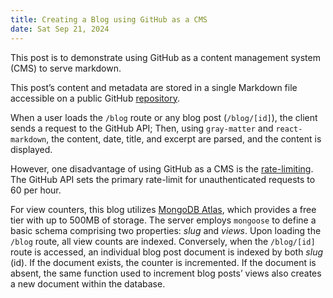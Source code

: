 ```yaml
---
title: Creating a Blog using GitHub as a CMS
date: Sat Sep 21, 2024
---
```

This post is to demonstrate using GitHub as a content management system (CMS) to serve markdown.
<!-- end -->
  This post’s content and metadata are stored in a single Markdown file accessible on a public GitHub [repository](https://github.com/dvh-sh/blog). 

  When a user loads the `/blog` route or any blog post (`/blog/[id]`), the client sends a request to the GitHub API; Then, using `gray-matter` and `react-markdown`, the content, date, title, and excerpt are parsed, and the content is displayed.
  
  However, one disadvantage of using GitHub as a CMS is the [rate-limiting](https://docs.github.com/en/rest/using-the-rest-api/rate-limits-for-the-rest-api?apiVersion=2022-11-28). The GitHub API sets the primary rate-limit for unauthenticated requests to 60 per hour.

  For view counters, this blog utilizes [MongoDB Atlas](https://www.mongodb.com/atlas), which provides a free tier with up to 500MB of storage. The server employs `mongoose` to define a basic schema comprising two properties: *slug* and *views*. Upon loading the `/blog` route, all view counts are indexed. Conversely, when the `/blog/[id]` route is accessed, an individual blog post document is indexed by both *slug* (id). If the document exists, the counter is incremented. If the document is absent, the same function used to increment blog posts’ views also creates a new document within the database.
